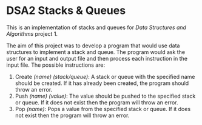 # DSA2 Stacks & Queues

This is an implementation of stacks and queues for <i>Data Structures and Algorithms</i> project 1.

The aim of this project was to develop a program that would use data structures to implement a stack and queue. 
The program would ask the user for an input and output file and then process each instruction in the input file. 
The possible instructions are:

1) Create <i>(name) (stack/queue)</i>: A stack or queue with the specified name should be created. If it has already been created, the program should throw an error.
2) Push <i>(name) (value)</i>: The value should be pushed to the specified stack or queue. If it does not exist then the program will throw an error.
3) Pop <i>(name)</i>: Pops a value from the specified stack or queue. If it does not exist then the program will throw an error.
